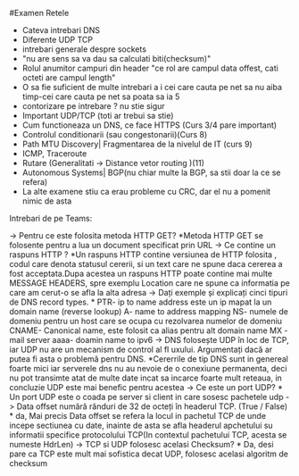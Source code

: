 #Examen Retele

- Cateva intrebari DNS
- Diferente UDP TCP
- intrebari generale despre sockets
- "nu are sens sa va dau sa calculati biti(checksum)"
- Rolul anumitor campuri din header
	"ce rol are campul data offest, cati octeti are campul length"
- O sa fie suficient de multe intrebari a i cei care cauta pe net sa nu aiba timp-cei care cauta pe net sa poata sa ia 5
- contorizare pe intrebare ? nu stie sigur
- Important UDP/TCP (toti ar trebui sa stie)
- Cum functioneaza un DNS, ce face HTTPS
(Curs 3/4 pare important)
- Controlul conditionarii (sau congestonarii)(Curs 8)
- Path MTU Discovery| Fragmentarea de la nivelul de IT (curs 9)
- ICMP, Traceroute
- Rutare (Generalitati -> Distance vetor routing )(11)
- Autonomous Systems| BGP(nu chiar multe la BGP, sa stii doar la ce se refera)
- La alte examene stiu ca erau probleme cu CRC, dar el nu a pomenit nimic de asta

Intrebari de pe Teams:

-> Pentru ce este folosita metoda HTTP GET?
	*Metoda HTTP GET se folosente pentru a lua un document specificat prin URL
-> Ce contine un raspuns HTTP ?
	*Un raspuns HTTP contine versiunea de HTTP folosita , codul care denota statusul cererii, si un text care ne spune daca cererea a fost acceptata.Dupa acestea un raspuns HTTP poate contine mai multe MESSAGE HEADERS, spre exemplu Location care ne spune ca informatia pe care am cerut-o se afla la alta adresa 
-> Dați exemple și explicați cinci tipuri de DNS record types.
	* 	PTR- ip to name address este un ip mapat la un domain name (reverse lookup)
		A- name to address mapping
		NS- numele de domeniu pentru un host care se ocupa cu rezolvarea numelor de domeniu
		CNAME- Canonical name, este folosit ca alias pentru alt domain name
		MX - mail server
		aaaa- doamin name to ipv6
-> DNS folosește UDP în loc de TCP, iar UDP nu are un mecanism de control al fl uxului. Argumentați dacă ar putea fi asta o problemă pentru DNS.
	*Cererrile de tip DNS sunt in genereal foarte mici iar serverele dns nu au nevoie de o conexiune permanenta, deci nu pot transimte atat de multe date incat sa incarce foarte mult reteaua, in concluzie UDP este mai benefic pentru acestea
-> Ce este un port UDP?
	* Un port UDP este o coada pe server si client in care sosesc pachetele udp
-> Data offset numără rânduri de 32 de octeți în headerul TCP. (True / False)
	* da, Mai precis Data offset se refera la locul in pachetul TCP de unde incepe sectiunea cu date, inainte de asta se afla headerul apchetului su informatii specifice protocolului TCP(In contextul pachetului TCP, acesta se numeste HdrLen)
-> TCP si UDP folosesc acelasi Checksum?
	* Da, desi pare ca TCP este mult mai sofistica decat UDP, folosesc acelasi algoritm de checksum
